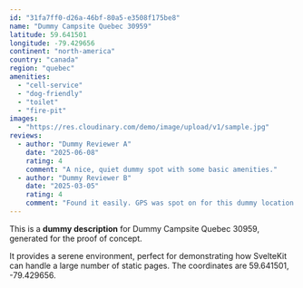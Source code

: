 ```yaml
---
id: "31fa7ff0-d26a-46bf-80a5-e3508f175be8"
name: "Dummy Campsite Quebec 30959"
latitude: 59.641501
longitude: -79.429656
continent: "north-america"
country: "canada"
region: "quebec"
amenities:
  - "cell-service"
  - "dog-friendly"
  - "toilet"
  - "fire-pit"
images:
  - "https://res.cloudinary.com/demo/image/upload/v1/sample.jpg"
reviews:
  - author: "Dummy Reviewer A"
    date: "2025-06-08"
    rating: 4
    comment: "A nice, quiet dummy spot with some basic amenities."
  - author: "Dummy Reviewer B"
    date: "2025-03-05"
    rating: 4
    comment: "Found it easily. GPS was spot on for this dummy location."
---
```


This is a **dummy description** for Dummy Campsite Quebec 30959, generated for the proof of concept.

It provides a serene environment, perfect for demonstrating how SvelteKit can handle a large number of static pages. The coordinates are 59.641501, -79.429656.
